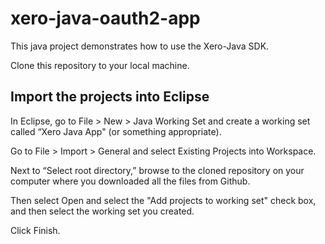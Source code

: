 # xero-java-oauth2-app
This java project demonstrates how to use the Xero-Java SDK.  

Clone this repository to your local machine.

## Import the projects into Eclipse

In Eclipse, go to File > New > Java Working Set and create a working set called “Xero Java App" (or something appropriate).

Go to File > Import > General and select Existing Projects into Workspace.

Next to “Select root directory,” browse to the cloned repository on your computer where you downloaded all the files from Github. 

Then select Open and select the "Add projects to working set" check box, and then select the working set you created.

Click Finish.

